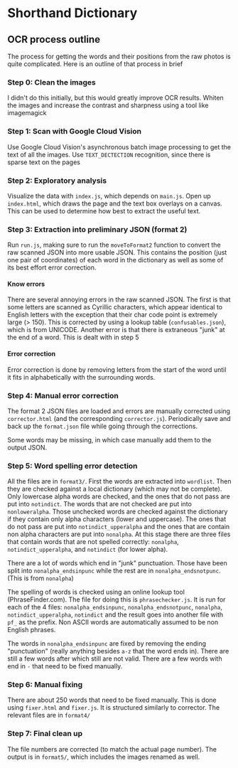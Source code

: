 # Shorthand Dictionary

## OCR process outline

The process for getting the words and their positions from the raw photos is
quite complicated. Here is an outline of that process in brief

### Step 0: Clean the images

I didn't do this initially, but this would greatly improve OCR results. Whiten
the images and increase the contrast and sharpness using a tool like imagemagick

### Step 1: Scan with Google Cloud Vision

Use Google Cloud Vision's asynchronous batch image processing to get the text of
all the images. Use `TEXT_DECTECTION` recognition, since there is sparse text on
the pages

### Step 2: Exploratory analysis

Visualize the data with `index.js`, which depends on `main.js`. Open up
`index.html`, which draws the page and the text box overlays on a canvas. This
can be used to determine how best to extract the useful text.

### Step 3: Extraction into preliminary JSON (format 2)

Run `run.js`, making sure to run the `moveToFormat2` function to convert the
raw scanned JSON into more usable JSON. This contains the position (just one
pair of coordinates) of each word in the dictionary as well as some of its best
effort error correction.

#### Know errors

There are several annoying errors in the raw scanned JSON. The first is that
some letters are scanned as Cyrillic characters, which appear identical to
English letters with the exception that their char code point is extremely large
(> 150). This is corrected by using a lookup table (`confusables.json`), which
is from UNICODE. Another error is that there is extraneous "junk" at the end of
a word. This is dealt with in step 5

#### Error correction

Error correction is done by removing letters from the start of the word until it
fits in alphabetically with the surrounding words.

### Step 4: Manual error correction

The format 2 JSON files are loaded and errors are manually corrected using
`corrector.html` (and the corresponding `corrector.js`). Periodically save and
back up the `format.json` file while going through the corrections.

Some words may be missing, in which case manually add them to the output JSON.

### Step 5: Word spelling error detection

All the files are in `format3/`. First the words are extracted into `wordlist`.
Then they are checked against a local dictionary (which may not be complete).
Only lowercase alpha words are checked, and the ones that do not pass are put
into `notindict`. The words that are not checked are put into `nonloweralpha`.
Those unchecked words are checked against the dictionary if they contain only
alpha characters (lower and uppercase). The ones that do not pass are put into
`notindict_upperalpha` and the ones that are contain non alpha characters are
put into `nonalpha`. At this stage there are three files that contain words that
are not spelled correctly: `nonalpha`, `notindict_upperalpha`, and `notindict`
(for lower alpha).

There are a lot of words which end in "junk" punctuation. Those have been split
into `nonalpha_endsinpunc` while the rest are in `nonalpha_endsnotpunc`. (This
is from `nonalpha`)

The spelling of words is checked using an online lookup tool (PhraseFinder.com).
The file for doing this is `phrasechecker.js`. It is run for each of the 4
files: `nonalpha_endsinpunc`, `nonalpha_endsnotpunc`, `nonalpha`,
`notindict_upperalpha`, `notindict` and the result goes into another file with
`pf_` as the prefix. Non ASCII words are automatically assumed to be non English
phrases.

The words in `nonalpha_endsinpunc` are fixed by removing the ending
"punctuation" (really anything besides `a-z` that the word ends in). There are
still a few words after which still are not valid. There are a few words with
end in `-` that need to be fixed manually.

### Step 6: Manual fixing

There are about 250 words that need to be fixed manually. This is done using
`fixer.html` and `fixer.js`. It is structured similarly to corrector. The
relevant files are in `format4/`

### Step 7: Final clean up

The file numbers are corrected (to match the actual page number). The output is
in `format5/`, which includes the images renamed as well.
